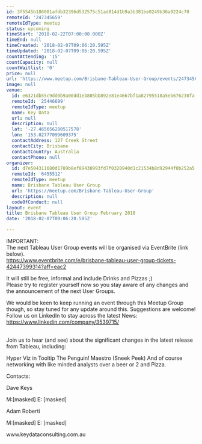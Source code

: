 ```yaml
---
id: 3f5545b186081afdb32396d532575c51ad814d1b9a3b381be0249b36a9224c70
remoteId: '247345659'
remoteIdType: meetup
status: upcoming
timeStart: '2018-02-22T07:00:00.000Z'
timeEnd: null
timeCreated: '2018-02-07T09:06:20.595Z'
timeUpdated: '2018-02-07T09:06:20.595Z'
countAttending: '15'
countCapacity: null
countWaitlist: '0'
price: null
url: 'https://www.meetup.com/Brisbane-Tableau-User-Group/events/247345659/'
image: null
venue:
  id: e6321db55c9dd0b9a00dd1eb805bb892e81e4667bf1a82795518a5eb676230fa
  remoteId: '25446699'
  remoteIdType: meetup
  name: Key Data
  url: null
  description: null
  lat: '-27.465656280517578'
  lon: '153.02777099609375'
  contactAddress: 127 Creek Street
  contactCity: Brisbane
  contactCountry: Australia
  contactPhone: null
organizer:
  id: d7e504311680d1789b8ef89430993fd7f0320940d1c21534b8d92944f0b252a5
  remoteId: '6455512'
  remoteIdType: meetup
  name: Brisbane Tableau User Group
  url: 'https://meetup.com/Brisbane-Tableau-User-Group'
  description: null
  codeOfConduct: null
layout: event
title: Brisbane Tableau User Group February 2018
date: '2018-02-07T09:06:20.595Z'

---
```

<p>IMPORTANT:<br/>The next Tableau User Group events will be organised via EventBrite (link below).<br/><a href="https://www.eventbrite.com/e/brisbane-tableau-user-group-tickets-42447399314?aff=eac2" class="linkified">https://www.eventbrite.com/e/brisbane-tableau-user-group-tickets-42447399314?aff=eac2</a></p> <p>It will still be free, informal and include Drinks and Pizzas ;)<br/>Please try to register yourself now so you stay aware of any changes and the announcement of the next User Groups.</p> <p>We would be keen to keep running an event through this Meetup Group though, so stay tuned for any update around this. Suggestions are welcome!<br/>Follow us on LinkedIn to stay across the latest News: <a href="https://www.linkedin.com/company/3539715/" class="linkified">https://www.linkedin.com/company/3539715/</a></p> <p><br/>Join us to hear (and see) about the significant changes in the latest release from Tableau, including:</p> <p>Hyper Viz in Tooltip The Penguin! Maestro (Sneek Peek) And of course networking with like minded analysts over a beer or 2 and Pizza.</p> <p>Contacts:</p> <p>Dave Keys</p> <p>M:[masked] E: [masked]</p> <p>Adam Roberti</p> <p>M:[masked] E: [masked]</p> <p>www.keydataconsulting.com.au</p>
